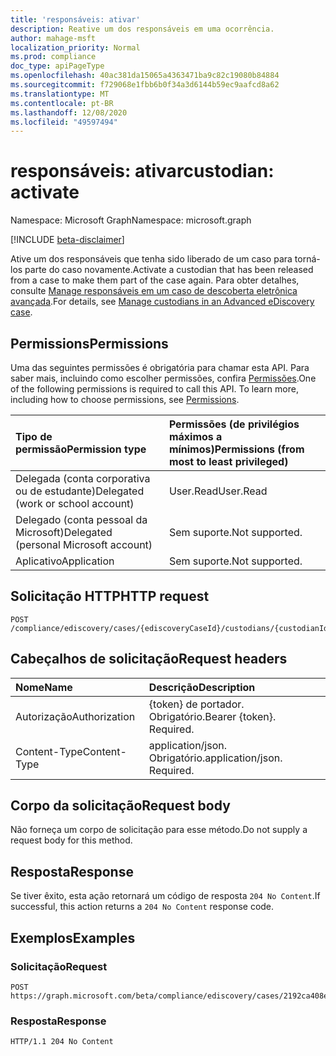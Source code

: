 ```yaml
---
title: 'responsáveis: ativar'
description: Reative um dos responsáveis em uma ocorrência.
author: mahage-msft
localization_priority: Normal
ms.prod: compliance
doc_type: apiPageType
ms.openlocfilehash: 40ac381da15065a4363471ba9c82c19080b84884
ms.sourcegitcommit: f729068e1fbb6b0f34a3d6144b59ec9aafcd8a62
ms.translationtype: MT
ms.contentlocale: pt-BR
ms.lasthandoff: 12/08/2020
ms.locfileid: "49597494"
---
```

# <a name="custodian-activate"></a><span data-ttu-id="95b0d-103">responsáveis: ativar</span><span class="sxs-lookup"><span data-stu-id="95b0d-103">custodian: activate</span></span>

<span data-ttu-id="95b0d-104">Namespace: Microsoft Graph</span><span class="sxs-lookup"><span data-stu-id="95b0d-104">Namespace: microsoft.graph</span></span>

[!INCLUDE [beta-disclaimer](../../includes/beta-disclaimer.md)]

<span data-ttu-id="95b0d-105">Ative um dos responsáveis que tenha sido liberado de um caso para torná-los parte do caso novamente.</span><span class="sxs-lookup"><span data-stu-id="95b0d-105">Activate a custodian that has been released from a case to make them part of the case again.</span></span> <span data-ttu-id="95b0d-106">Para obter detalhes, consulte [Manage responsáveis em um caso de descoberta eletrônica avançada](/microsoft-365/compliance/manage-new-custodians#re-activate-custodian).</span><span class="sxs-lookup"><span data-stu-id="95b0d-106">For details, see [Manage custodians in an Advanced eDiscovery case](/microsoft-365/compliance/manage-new-custodians#re-activate-custodian).</span></span>

## <a name="permissions"></a><span data-ttu-id="95b0d-107">Permissions</span><span class="sxs-lookup"><span data-stu-id="95b0d-107">Permissions</span></span>

<span data-ttu-id="95b0d-p102">Uma das seguintes permissões é obrigatória para chamar esta API. Para saber mais, incluindo como escolher permissões, confira [Permissões](/graph/permissions-reference).</span><span class="sxs-lookup"><span data-stu-id="95b0d-p102">One of the following permissions is required to call this API. To learn more, including how to choose permissions, see [Permissions](/graph/permissions-reference).</span></span>

|<span data-ttu-id="95b0d-110">Tipo de permissão</span><span class="sxs-lookup"><span data-stu-id="95b0d-110">Permission type</span></span>|<span data-ttu-id="95b0d-111">Permissões (de privilégios máximos a mínimos)</span><span class="sxs-lookup"><span data-stu-id="95b0d-111">Permissions (from most to least privileged)</span></span>|
|:---|:---|
|<span data-ttu-id="95b0d-112">Delegada (conta corporativa ou de estudante)</span><span class="sxs-lookup"><span data-stu-id="95b0d-112">Delegated (work or school account)</span></span>|<span data-ttu-id="95b0d-113">User.Read</span><span class="sxs-lookup"><span data-stu-id="95b0d-113">User.Read</span></span>|
|<span data-ttu-id="95b0d-114">Delegado (conta pessoal da Microsoft)</span><span class="sxs-lookup"><span data-stu-id="95b0d-114">Delegated (personal Microsoft account)</span></span>|<span data-ttu-id="95b0d-115">Sem suporte.</span><span class="sxs-lookup"><span data-stu-id="95b0d-115">Not supported.</span></span>|
|<span data-ttu-id="95b0d-116">Aplicativo</span><span class="sxs-lookup"><span data-stu-id="95b0d-116">Application</span></span>|<span data-ttu-id="95b0d-117">Sem suporte.</span><span class="sxs-lookup"><span data-stu-id="95b0d-117">Not supported.</span></span>|

## <a name="http-request"></a><span data-ttu-id="95b0d-118">Solicitação HTTP</span><span class="sxs-lookup"><span data-stu-id="95b0d-118">HTTP request</span></span>

<!-- {
  "blockType": "ignored"
}
-->

``` http
POST /compliance/ediscovery/cases/{ediscoveryCaseId}/custodians/{custodianId}/activate
```

## <a name="request-headers"></a><span data-ttu-id="95b0d-119">Cabeçalhos de solicitação</span><span class="sxs-lookup"><span data-stu-id="95b0d-119">Request headers</span></span>

|<span data-ttu-id="95b0d-120">Nome</span><span class="sxs-lookup"><span data-stu-id="95b0d-120">Name</span></span>|<span data-ttu-id="95b0d-121">Descrição</span><span class="sxs-lookup"><span data-stu-id="95b0d-121">Description</span></span>|
|:---|:---|
|<span data-ttu-id="95b0d-122">Autorização</span><span class="sxs-lookup"><span data-stu-id="95b0d-122">Authorization</span></span>|<span data-ttu-id="95b0d-p103">{token} de portador. Obrigatório.</span><span class="sxs-lookup"><span data-stu-id="95b0d-p103">Bearer {token}. Required.</span></span>|
|<span data-ttu-id="95b0d-125">Content-Type</span><span class="sxs-lookup"><span data-stu-id="95b0d-125">Content-Type</span></span>|<span data-ttu-id="95b0d-p104">application/json. Obrigatório.</span><span class="sxs-lookup"><span data-stu-id="95b0d-p104">application/json. Required.</span></span>|

## <a name="request-body"></a><span data-ttu-id="95b0d-128">Corpo da solicitação</span><span class="sxs-lookup"><span data-stu-id="95b0d-128">Request body</span></span>

<span data-ttu-id="95b0d-129">Não forneça um corpo de solicitação para esse método.</span><span class="sxs-lookup"><span data-stu-id="95b0d-129">Do not supply a request body for this method.</span></span>

## <a name="response"></a><span data-ttu-id="95b0d-130">Resposta</span><span class="sxs-lookup"><span data-stu-id="95b0d-130">Response</span></span>

<span data-ttu-id="95b0d-131">Se tiver êxito, esta ação retornará um código de resposta `204 No Content`.</span><span class="sxs-lookup"><span data-stu-id="95b0d-131">If successful, this action returns a `204 No Content` response code.</span></span>

## <a name="examples"></a><span data-ttu-id="95b0d-132">Exemplos</span><span class="sxs-lookup"><span data-stu-id="95b0d-132">Examples</span></span>

### <a name="request"></a><span data-ttu-id="95b0d-133">Solicitação</span><span class="sxs-lookup"><span data-stu-id="95b0d-133">Request</span></span>

<!-- {
  "blockType": "request",
  "name": "custodian_activate"
}
-->

``` http
POST https://graph.microsoft.com/beta/compliance/ediscovery/cases/2192ca408ea2410eba3bec8ae873be6b/custodians/45454331323337443946343043464239/activate
```

### <a name="response"></a><span data-ttu-id="95b0d-134">Resposta</span><span class="sxs-lookup"><span data-stu-id="95b0d-134">Response</span></span>

<!-- {
  "blockType": "response",
  "truncated": true
}
-->

``` http
HTTP/1.1 204 No Content
```
